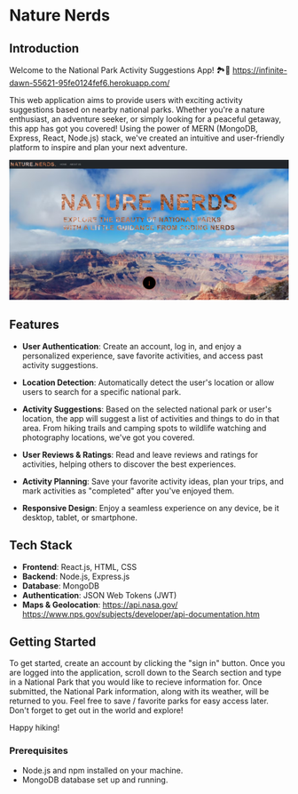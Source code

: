 # Nature Nerds


## Introduction

Welcome to the National Park Activity Suggestions App! 🏞️🌲
https://infinite-dawn-55621-95fe0124fef6.herokuapp.com/

This web application aims to provide users with exciting activity suggestions based on nearby national parks. Whether you're a nature enthusiast, an adventure seeker, or simply looking for a peaceful getaway, this app has got you covered! Using the power of MERN (MongoDB, Express, React, Node.js) stack, we've created an intuitive and user-friendly platform to inspire and plan your next adventure.

![PortfolioScreenshot](./client/public/assets/homescreenshot.png)

## Features

- **User Authentication**: Create an account, log in, and enjoy a personalized experience, save favorite activities, and access past activity suggestions.

- **Location Detection**: Automatically detect the user's location or allow users to search for a specific national park.

- **Activity Suggestions**: Based on the selected national park or user's location, the app will suggest a list of activities and things to do in that area. From hiking trails and camping spots to wildlife watching and photography locations, we've got you covered.

- **User Reviews & Ratings**: Read and leave reviews and ratings for activities, helping others to discover the best experiences.

- **Activity Planning**: Save your favorite activity ideas, plan your trips, and mark activities as "completed" after you've enjoyed them.

- **Responsive Design**: Enjoy a seamless experience on any device, be it desktop, tablet, or smartphone.

## Tech Stack

- **Frontend**: React.js, HTML, CSS
- **Backend**: Node.js, Express.js
- **Database**: MongoDB
- **Authentication**: JSON Web Tokens (JWT)
- **Maps & Geolocation**: https://api.nasa.gov/
    https://www.nps.gov/subjects/developer/api-documentation.htm

## Getting Started

To get started, create an account by clicking the "sign in" button. Once you are logged into the application, scroll down to the Search section and type in a National Park that you would like to recieve information for. Once submitted, the National Park information, along with its weather, will be returned to you. Feel free to save / favorite parks for easy access later. Don't forget to get out in the world and explore! 

Happy hiking!

### Prerequisites

- Node.js and npm installed on your machine.
- MongoDB database set up and running.
